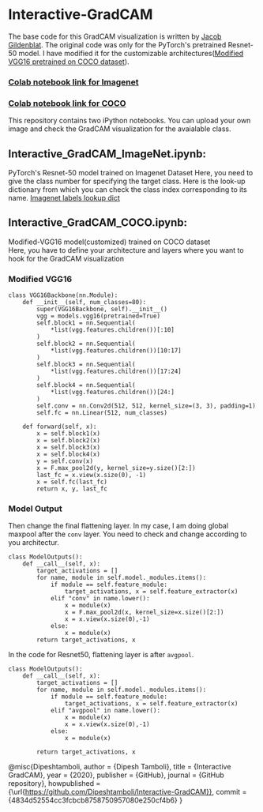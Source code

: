 # Interactive-GradCAM
The base code for this GradCAM visualization is written by [Jacob Gildenblat](https://github.com/jacobgil). The original code was only for the PyTorch's pretrained Resnet-50 model. I have modified it for the customizable architectures([Modified VGG16 pretrained on COCO dataset](/Interactive_GradCAM_COCO.ipynb)).

### [Colab notebook link for Imagenet](https://colab.research.google.com/github/Dipeshtamboli/Interactive-GradCAM/blob/master/Interactive_GradCAM_ImageNet.ipynb#scrollTo=49m5KXP3r2CC)
### [Colab notebook link for COCO](https://colab.research.google.com/github/Dipeshtamboli/Interactive-GradCAM/blob/master/Interactive_GradCAM_COCO.ipynb)

This repository contains two iPython notebooks.
You can upload your own image and check the GradCAM visualization for the avaialable class.
## Interactive_GradCAM_ImageNet.ipynb:   
   PyTorch's Resnet-50 model trained on Imagenet Dataset 
   Here, you need to give the class number for specifying the target class. Here is the look-up dictionary from which you can check the class index corresponding to its name.
   [Imagenet labels lookup dict](/imagenet_labels.json)  

## Interactive_GradCAM_COCO.ipynb:   
   Modified-VGG16 model(customized) trained on COCO dataset   
   Here, you have to define your architecture and layers where you want to hook for the GradCAM visualization

### Modified VGG16 
```
class VGG16Backbone(nn.Module):
    def __init__(self, num_classes=80):
        super(VGG16Backbone, self).__init__()
        vgg = models.vgg16(pretrained=True)
        self.block1 = nn.Sequential(
            *list(vgg.features.children())[:10]
        )
        self.block2 = nn.Sequential(
            *list(vgg.features.children())[10:17]
        )
        self.block3 = nn.Sequential(
            *list(vgg.features.children())[17:24]
        )
        self.block4 = nn.Sequential(
            *list(vgg.features.children())[24:]
        )
        self.conv = nn.Conv2d(512, 512, kernel_size=(3, 3), padding=1)
        self.fc = nn.Linear(512, num_classes)

    def forward(self, x):
        x = self.block1(x)
        x = self.block2(x)
        x = self.block3(x)
        x = self.block4(x)
        y = self.conv(x)
        x = F.max_pool2d(y, kernel_size=y.size()[2:])
        last_fc = x.view(x.size(0), -1)
        x = self.fc(last_fc)
        return x, y, last_fc
```

### Model Output
Then change the final flattening layer. In my case, I am doing global maxpool after the `conv` layer. You need to check and change according to you architectur.
```
class ModelOutputs():
    def __call__(self, x):
        target_activations = []
        for name, module in self.model._modules.items():
            if module == self.feature_module:
                target_activations, x = self.feature_extractor(x)
            elif "conv" in name.lower():
                x = module(x)
                x = F.max_pool2d(x, kernel_size=x.size()[2:])
                x = x.view(x.size(0),-1)
            else:
                x = module(x)
        return target_activations, x
```
In the code for Resnet50, flattening layer is after `avgpool`.

```
class ModelOutputs():
    def __call__(self, x):
        target_activations = []
        for name, module in self.model._modules.items():
            if module == self.feature_module:
                target_activations, x = self.feature_extractor(x)
            elif "avgpool" in name.lower():
                x = module(x)
                x = x.view(x.size(0),-1)
            else:
                x = module(x)
        
        return target_activations, x
```

@misc{Dipeshtamboli,
  author = {Dipesh Tamboli},
  title = {Interactive GradCAM},
  year = {2020},
  publisher = {GitHub},
  journal = {GitHub repository},
  howpublished = {\url{https://github.com/Dipeshtamboli/Interactive-GradCAM}},
  commit = {4834d52554cc3fcbcb8758750957080e250cf4b6}
}
